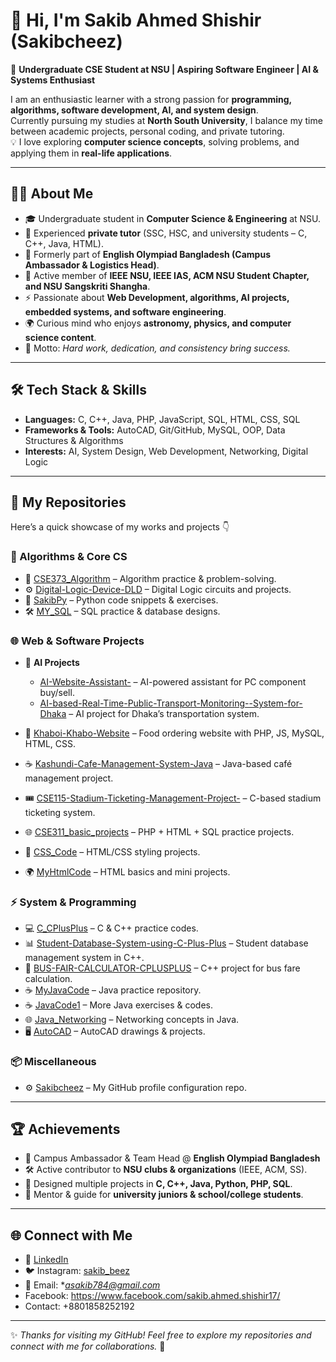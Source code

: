 # 👋 Hi, I'm **Sakib Ahmed Shishir** (Sakibcheez)  

🚀 **Undergraduate CSE Student at NSU | Aspiring Software Engineer | AI & Systems Enthusiast**  

I am an enthusiastic learner with a strong passion for **programming, algorithms, software development, AI, and system design**.  
Currently pursuing my studies at **North South University**, I balance my time between academic projects, personal coding, and private tutoring.  
💡 I love exploring **computer science concepts**, solving problems, and applying them in **real-life applications**.  

---

## 🧑‍💻 **About Me**
- 🎓 Undergraduate student in **Computer Science & Engineering** at NSU.  
- 🏫 Experienced **private tutor** (SSC, HSC, and university students – C, C++, Java, HTML).  
- 🌟 Formerly part of **English Olympiad Bangladesh (Campus Ambassador & Logistics Head)**.  
- 🤝 Active member of **IEEE NSU, IEEE IAS, ACM NSU Student Chapter, and NSU Sangskriti Shangha**.  
- ⚡ Passionate about **Web Development, algorithms, AI projects, embedded systems, and software engineering**.  
- 🌍 Curious mind who enjoys **astronomy, physics, and computer science content**.  
- 🧩 Motto: *Hard work, dedication, and consistency bring success.*  

---

## 🛠️ **Tech Stack & Skills**
- **Languages:** C, C++, Java, PHP, JavaScript, SQL, HTML, CSS, SQL 
- **Frameworks & Tools:** AutoCAD, Git/GitHub, MySQL, OOP, Data Structures & Algorithms  
- **Interests:** AI, System Design, Web Development, Networking, Digital Logic  

---

## 📂 **My Repositories**
Here’s a quick showcase of my works and projects 👇  

### 🔢 Algorithms & Core CS
- 📘 [CSE373_Algorithm](https://github.com/Sakibcheez/CSE373_Algorithm) – Algorithm practice & problem-solving.  
- ⚙️ [Digital-Logic-Device-DLD](https://github.com/Sakibcheez/Digital-Logic-Device-DLD) – Digital Logic circuits and projects.  
- 🐍 [SakibPy](https://github.com/Sakibcheez/SakibPy) – Python code snippets & exercises.  
- 🛠️ [MY_SQL](https://github.com/Sakibcheez/MY_SQL) – SQL practice & database designs.  

### 🌐 Web & Software Projects
- 🤖 **AI Projects**  
  - [AI-Website-Assistant-](#) – AI-powered assistant for PC component buy/sell.  
  - [AI-based-Real-Time-Public-Transport-Monitoring--System-for-Dhaka](#) – AI project for Dhaka’s transportation system.  

- 🍔 [Khaboi-Khabo-Website](#) – Food ordering website with PHP, JS, MySQL, HTML, CSS.  
- ☕ [Kashundi-Cafe-Management-System-Java](https://github.com/Sakibcheez/Kashundi-Cafe-Management-System-Java) – Java-based café management project.  
- 🎟️ [CSE115-Stadium-Ticketing-Management-Project-](https://github.com/Sakibcheez/CSE115-Stadium-Ticketing-Management-Project-) – C-based stadium ticketing system.  
- 🌐 [CSE311_basic_projects](https://github.com/Sakibcheez/CSE311_basic_projects) – PHP + HTML + SQL practice projects.  
- 🎨 [CSS_Code](https://github.com/Sakibcheez/CSS_Code) – HTML/CSS styling projects.  
- 🌍 [MyHtmlCode](#) – HTML basics and mini projects.  

### ⚡ System & Programming
- 💻 [C_CPlusPlus](https://github.com/Sakibcheez/C_CPlusPlus) – C & C++ practice codes.  
- 📊 [Student-Database-System-using-C-Plus-Plus](https://github.com/Sakibcheez/Student-Database-System-using-C-Plus-Plus) – Student database management system in C++.  
- 🚏 [BUS-FAIR-CALCULATOR-CPLUSPLUS](#) – C++ project for bus fare calculation.  
- ☕ [MyJavaCode](https://github.com/Sakibcheez/MyJavaCode) – Java practice repository.  
- ☕ [JavaCode1](https://github.com/Sakibcheez/JavaCode1) – More Java exercises & codes.  
- 🌐 [Java_Networking](https://github.com/Sakibcheez/Java_Networking) – Networking concepts in Java.  
- 🖥️ [AutoCAD](https://github.com/Sakibcheez/AutoCAD) – AutoCAD drawings & projects.  

### 📦 Miscellaneous
- ⚙️ [Sakibcheez](https://github.com/Sakibcheez/Sakibcheez) – My GitHub profile configuration repo.  


---

## 🏆 **Achievements**
- 🏅 Campus Ambassador & Team Head @ **English Olympiad Bangladesh**  
- 🛠️ Active contributor to **NSU clubs & organizations** (IEEE, ACM, SS).  
- 🎯 Designed multiple projects in **C, C++, Java, Python, PHP, SQL**.  
- 📖 Mentor & guide for **university juniors & school/college students**.  

---

## 🌐 **Connect with Me**
- 💼 [LinkedIn](https://www.linkedin.com/in/sakib-ahmed-20337624a)  
- 🐦 Instagram: [sakib_beez](https://www.instagram.com/sakib_beez)  
- 📧 Email: **asakib784@gmail.com*
- Facebook:   https://www.facebook.com/sakib.ahmed.shishir17/
- Contact: +8801858252192 

---

✨ *Thanks for visiting my GitHub! Feel free to explore my repositories and connect with me for collaborations.* 🚀  

